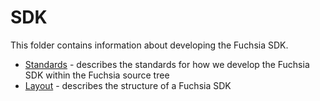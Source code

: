 # SDK

This folder contains information about developing the Fuchsia SDK.

 - [Standards](standards.md) - describes the standards for how we develop the
   Fuchsia SDK within the Fuchsia source tree
 - [Layout](layout.md) - describes the structure of a Fuchsia SDK

